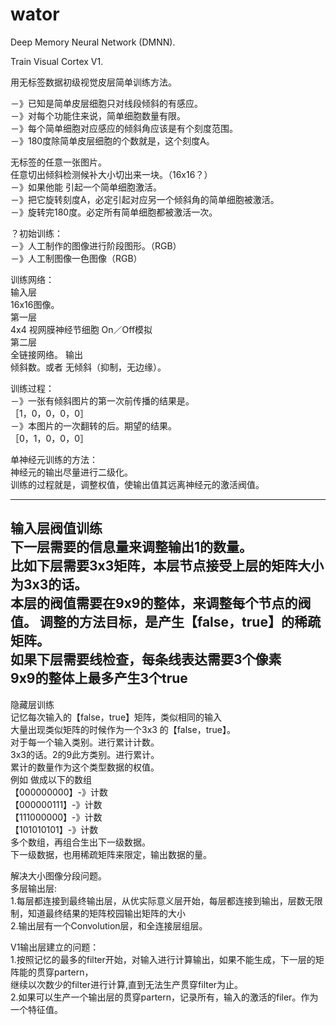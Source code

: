# wator
Deep Memory Neural Network (DMNN).

Train Visual Cortex V1.

用无标签数据初级视觉皮层简单训练方法。  

－》已知是简单皮层细胞只对线段倾斜的有感应。  
 －》对每个功能住来说，简单细胞数量有限。  
  －》每个简单细胞对应感应的倾斜角应该是有个刻度范围。  
   －》180度除简单皮层细胞的个数就是，这个刻度A。  

无标签的任意一张图片。  
任意切出倾斜检测候补大小切出来一块。（16x16？）  
 －》如果他能 引起一个简单细胞激活。  
  －》把它旋转刻度A，必定引起对应另一个倾斜角的简单细胞被激活。  
   －》旋转完180度。必定所有简单细胞都被激活一次。  

？初始训练：  
 －》人工制作的图像进行阶段图形。（RGB）  
 －》人工制图像一色图像（RGB）  


训练网络：  
 输入层  
   16x16图像。  
 第一层  
  4x4 视网膜神经节细胞 On／Off模拟  
 第二层   
   全链接网络。
 输出  
   倾斜数。或者 无倾斜（抑制，无边缘）。  

训练过程：  
 －》一张有倾斜图片的第一次前传播的结果是。  
   ［1，0，0，0，0］  
 －》本图片的一次翻转的后。期望的结果。  
   ［0，1，0，0，0］  

单神经元训练的方法：  
 神经元的输出尽量进行二级化。  
 训练的过程就是，调整权值，使输出值其远离神经元的激活阀值。  
 
 -------------------------
 输入层阀值训练  
  下一层需要的信息量来调整输出1的数量。  
   比如下层需要3x3矩阵，本层节点接受上层的矩阵大小为3x3的话。  
   本层的阀值需要在9x9的整体，来调整每个节点的阀值。 
   调整的方法目标，是产生【false，true】的稀疏矩阵。  
    如果下层需要线检查，每条线表达需要3个像素  
     9x9的整体上最多产生3个true  
 -------------------------
 隐藏层训练  
  记忆每次输入的【false，true】矩阵，类似相同的输入  
   大量出现类似矩阵的时候作为一个3x3 的【false，true】。  
   对于每一个输入类别。进行累计计数。  
   3x3的话。2的9此方类别。进行累计。  
     累计的数量作为这个类型数据的权值。  
      例如 做成以下的数组  
       【000000000】-》计数  
       【000000111】-》计数    
       【111000000】-》计数     
       【101010101】-》计数     
      多个数组，再组合生出下一级数据。  
      下一级数据，也用稀疏矩阵来限定，输出数据的量。  
 
解决大小图像分段问题。    
多层输出层:   
 1.每层都连接到最终输出层，从优实际意义层开始，每层都连接到输出，层数无限制，知道最终结果的矩阵校园输出矩阵的大小  
 2.输出层有一个Convolution层，和全连接层组层。  
 

V1输出层建立的问题：  
 1.按照记忆的最多的filter开始，对输入进行计算输出，如果不能生成，下一层的矩阵能的贯穿partern，  
   继续以次数少的filter进行计算,直到无法生产贯穿filter为止。  
 2.如果可以生产一个输出层的贯穿partern，记录所有，输入的激活的filer。作为一个特征值。  
 
 
